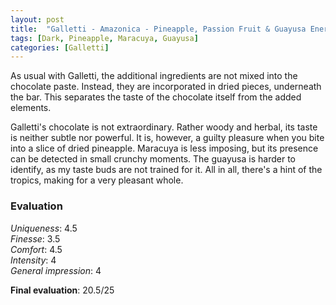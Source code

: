 ```yaml
---
layout: post
title:  "Galletti - Amazonica - Pineapple, Passion Fruit & Guayusa Energy Plant"
tags: [Dark, Pineapple, Maracuya, Guayusa] 
categories: [Galletti]
---
```




As usual with Galletti, the additional ingredients are not mixed into the chocolate paste. Instead, they are incorporated in dried pieces, underneath the bar. This separates the taste of the chocolate itself from the added elements.

Galletti's chocolate is not extraordinary. Rather woody and herbal, its taste is neither subtle nor powerful. It is, however, a guilty pleasure when you bite into a slice of dried pineapple. Maracuya is less imposing, but its presence can be detected in small crunchy moments. The guayusa is harder to identify, as my taste buds are not trained for it.
All in all, there's a hint of the tropics, making for a very pleasant whole.



### Evaluation

_Uniqueness_: 4.5  
_Finesse_: 3.5  
_Comfort_: 4.5  
_Intensity_: 4  
_General impression_: 4

**Final evaluation**: 20.5/25